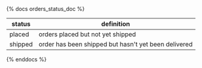 {% docs orders_status_doc %}

| status | definition |
|--------|------------|
|placed   | orders placed but not yet shipped|
|shipped  | order has been shipped but hasn't yet been delivered |

{% enddocs %}